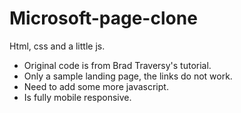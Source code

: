 # Microsoft-page-clone
Html, css and a little js.
- Original code is from Brad Traversy's tutorial.
- Only a sample landing page, the links do not work.
- Need to add some more javascript.
- Is fully mobile responsive.
